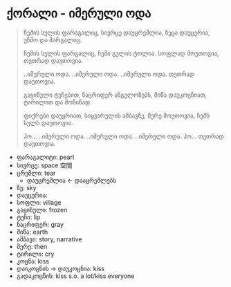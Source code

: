 # ქორალი - იმერული ოდა

> ჩემის სულის ფარაგალიც,
> სივრცე დაუცრემლია,
> ზეცა დაუცერია,
> უზმო და მარგალიც.
>
> ჩემის სულის ფარგალიც,
> ჩემი გულის ტოლია.
> სოფლად მოუთოვია,
> თეთრად დაუთოვია.
>
> ..იმერული ოდა. ..იმერული ოდა. ..იმერული ოდა. 
> თეთრად დაუთოვია.
>
> გაყინული ტუჩებით,
> ნაცრიფერ ანგელოზებს,
> მიწა დაუკოცნიათ,
> ტირილით და მოწიწად.
>
> ფიქრები დაუყრიათ,
> სიყვარულის ამბავზე,
> მერე მოუთოვია,
> ჩემს სულს დაუთოვია.
>
> ჰო…
> ..იმერული ოდა. ..იმერული ოდა. ..იმერული ოდა. 
> ჰო…
> თეთრად დაუთოვია.

- ფარაგალიტი: pearl
- სივრცე: space 空間
- ცრემლი: tear
  - დაუცრემლია <- დააცრემლებს
- ზე: sky
- დაუცერია: 
- სოფლი: village
- გაყინული: frozen
- ტუჩი: lip
- ნაცრიფერ: gray
- მიწა: earth
- ამბავი: story, narrative
- მერე: then
- ტირილი: cry
- კოცნა: kiss
- დაიკოცნის -> დაუკოცნია: kiss
- გადაკოცნის: kiss s.o. a lot/kiss everyone